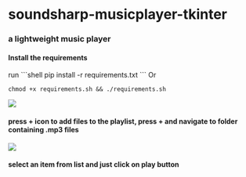 # soundsharp-musicplayer-tkinter
<h3>a lightweight music player</h3>
<H4>Install the requirements</H4>
run 
```shell
pip install -r requirements.txt
``` 
Or

```shell
chmod +x requirements.sh && ./requirements.sh
```

<img src="https://i.imgur.com/YXOVLJH.png">

<h4>press + icon to add files to the playlist, press + and navigate to folder containing .mp3 files</h4>

<img src="https://i.imgur.com/wE8WM0y.png">

<h4>select an item from list and just click on play button</h4>
